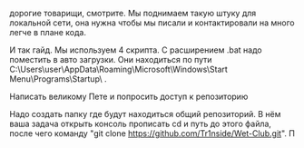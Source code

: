 дорогие товарищи, смотрите. Мы поднимаем такую штуку для локальной сети, она нужна чтобы мы писали и контактировали на много легче в плане кода.

И так гайд.
Мы используем 4 скрипта. С расширением .bat надо поместить в авто загрузки. Они находиться по пути C:\Users\user\AppData\Roaming\Microsoft\Windows\Start Menu\Programs\Startup\ .

Написать великому Пете и попросить доступ к репозиторию

Надо создать папку где будут находиться общий репозиторий. В нём ваша задача открыть консоль прописать cd и путь до этого файла, после чего команду "git clone https://github.com/Tr1nside/Wet-Club.git".  П